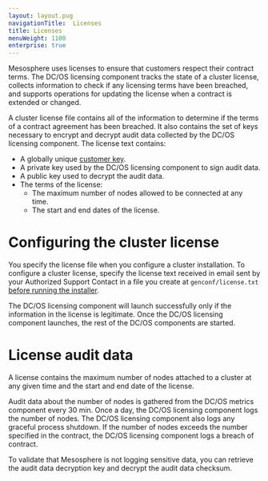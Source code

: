 ```yaml
---
layout: layout.pug
navigationTitle:  Licenses
title: Licenses
menuWeight: 1100
enterprise: true
---
```


Mesosphere uses licenses to ensure that customers respect their contract terms. The DC/OS licensing component tracks the state of a cluster license, collects information to check if any licensing terms have been breached, and supports operations for updating the license when a contract is extended or changed.

A cluster license file contains all of the information to determine if the terms of a contract agreement has been breached. It also contains the set of keys necessary to encrypt and decrypt audit data collected by the DC/OS licensing component. The license text contains:

- A globally unique [customer key](/1.11/installing/ent/custom/configuration/configuration-parameters/#customer-key-enterprise).
- A private key used by the DC/OS licensing component to sign audit data.
- A public key used to decrypt the audit data.
- The terms of the license:
   - The maximum number of nodes allowed to be connected at any time.
   - The start and end dates of the license.


# Configuring the cluster license

You specify the license file when you configure a cluster installation. To configure a cluster license, specify the license text received in email sent by your Authorized Support Contact in a file you create at `genconf/license.txt` [before running the installer](/1.11/installing/ent/custom/advanced/#license). 

The DC/OS licensing component will launch successfully only if the information in the license is legitimate. Once the DC/OS licensing component launches, the rest of the DC/OS components are started.


# License audit data

A license contains the maximum number of nodes attached to a cluster at any given time and the start and end date of the license.

Audit data about the number of nodes is gathered from the DC/OS metrics component every 30 min. Once a day, the DC/OS licensing component logs the number of nodes. The DC/OS licensing component also logs any graceful process shutdown. If the number of nodes exceeds the number specified in the contract, the DC/OS licensing component logs a breach of contract.

To validate that Mesosphere is not logging sensitive data, you can retrieve the audit data decryption key and decrypt the audit data checksum.

